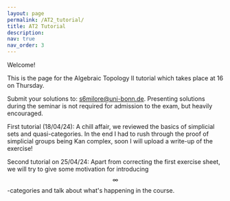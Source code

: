 ```yaml
---
layout: page
permalink: /AT2_tutorial/
title: AT2 Tutorial
description:
nav: true
nav_order: 3
---
```


Welcome!

This is the page for the Algebraic Topology II tutorial which takes place at 16 on Thursday.

Submit your solutions to: s6milore@uni-bonn.de. Presenting solutions during the seminar is not required for admission to the exam, but heavily encouraged.

First tutorial (18/04/24): A chill affair, we reviewed the basics of simplicial sets and quasi-categories. In the end I had to rush through the proof of simplicial groups being Kan complex, soon I will upload a write-up of the exercise!

Second tutorial on 25/04/24: Apart from correcting the first exercise sheet, we will try to give some motivation for introducing $$\infty$$-categories and talk about what's happening in the course.
